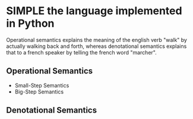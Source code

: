 # SIMPLE the language implemented in Python

Operational semantics explains the meaning of the english verb "walk" by actually walking back and forth, whereas denotational semantics explains that to a french speaker by telling the french word "marcher".

## Operational Semantics

* Small-Step Semantics
* Big-Step Semantics

## Denotational Semantics
